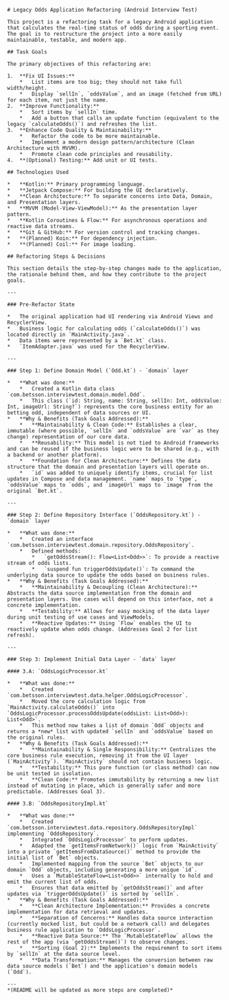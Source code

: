     # Legacy Odds Application Refactoring (Android Interview Test)

    This project is a refactoring task for a legacy Android application that calculates the real-time status of odds during a sporting event. The goal is to restructure the project into a more easily maintainable, testable, and modern app.

    ## Task Goals

    The primary objectives of this refactoring are:

    1.  **Fix UI Issues:**
        *   List items are too big; they should not take full width/height.
        *   Display `sellIn`, `oddsValue`, and an image (fetched from URL) for each item, not just the name.
    2.  **Improve Functionality:**
        *   Sort items by `sellIn` time.
        *   Add a button that calls an update function (equivalent to the legacy `calculateOdds()`) and refreshes the list.
    3.  **Enhance Code Quality & Maintainability:**
        *   Refactor the code to be more maintainable.
        *   Implement a modern design pattern/architecture (Clean Architecture with MVVM).
        *   Promote clean code principles and reusability.
    4.  **(Optional) Testing:** Add unit or UI tests.

    ## Technologies Used

    *   **Kotlin:** Primary programming language.
    *   **Jetpack Compose:** For building the UI declaratively.
    *   **Clean Architecture:** To separate concerns into Data, Domain, and Presentation layers.
    *   **MVVM (Model-View-ViewModel):** As the presentation layer pattern.
    *   **Kotlin Coroutines & Flow:** For asynchronous operations and reactive data streams.
    *   **Git & GitHub:** For version control and tracking changes.
    *   **(Planned) Koin:** For dependency injection.
    *   **(Planned) Coil:** For image loading.

    ## Refactoring Steps & Decisions

    This section details the step-by-step changes made to the application, the rationale behind them, and how they contribute to the project goals.

    ---

    ### Pre-Refactor State

    *   The original application had UI rendering via Android Views and RecyclerView.
    *   Business logic for calculating odds (`calculateOdds()`) was located directly in `MainActivity.java`.
    *   Data items were represented by a `Bet.kt` class.
    *   `ItemAdapter.java` was used for the RecyclerView.

    ---

    ### Step 1: Define Domain Model (`Odd.kt`) - `domain` layer

    *   **What was done:**
        *   Created a Kotlin data class `com.betsson.interviewtest.domain.model.Odd`.
        *   This class (`id: String, name: String, sellIn: Int, oddsValue: Int, imageUrl: String?`) represents the core business entity for an betting odd, independent of data sources or UI.
    *   **Why & Benefits (Task Goals Addressed):**
        *   **Maintainability & Clean Code:** Establishes a clear, immutable (where possible, `sellIn` and `oddsValue` are `var` as they change) representation of our core data.
        *   **Reusability:** This model is not tied to Android frameworks and can be reused if the business logic were to be shared (e.g., with a backend or another platform).
        *   **Foundation for Clean Architecture:** Defines the data structure that the domain and presentation layers will operate on.
        *   `id` was added to uniquely identify items, crucial for list updates in Compose and data management. `name` maps to `type`, `oddsValue` maps to `odds`, and `imageUrl` maps to `image` from the original `Bet.kt`.

    ---

    ### Step 2: Define Repository Interface (`OddsRepository.kt`) - `domain` layer

    *   **What was done:**
        *   Created an interface `com.betsson.interviewtest.domain.repository.OddsRepository`.
        *   Defined methods:
            *   `getOddsStream(): Flow<List<Odd>>`: To provide a reactive stream of odds lists.
            *   `suspend fun triggerOddsUpdate()`: To command the underlying data source to update the odds based on business rules.
    *   **Why & Benefits (Task Goals Addressed):**
        *   **Maintainability & Decoupling (Clean Architecture):** Abstracts the data source implementation from the domain and presentation layers. Use cases will depend on this interface, not a concrete implementation.
        *   **Testability:** Allows for easy mocking of the data layer during unit testing of use cases and ViewModels.
        *   **Reactive Updates:** Using `Flow` enables the UI to reactively update when odds change. (Addresses Goal 2 for list refresh).

    ---

    ### Step 3: Implement Initial Data Layer - `data` layer

    #### 3.A: `OddsLogicProcessor.kt`

    *   **What was done:**
        *   Created `com.betsson.interviewtest.data.helper.OddsLogicProcessor`.
        *   Moved the core calculation logic from `MainActivity.calculateOdds()` into `OddsLogicProcessor.processOddsUpdate(oddsList: List<Odd>): List<Odd>`.
        *   This method now takes a list of domain `Odd` objects and returns a *new* list with updated `sellIn` and `oddsValue` based on the original rules.
    *   **Why & Benefits (Task Goals Addressed):**
        *   **Maintainability & Single Responsibility:** Centralizes the core business rule execution, removing it from the UI layer (`MainActivity`). `MainActivity` should not contain business logic.
        *   **Testability:** This pure function (or class method) can now be unit tested in isolation.
        *   **Clean Code:** Promotes immutability by returning a new list instead of mutating in place, which is generally safer and more predictable. (Addresses Goal 3).

    #### 3.B: `OddsRepositoryImpl.kt`

    *   **What was done:**
        *   Created `com.betsson.interviewtest.data.repository.OddsRepositoryImpl` implementing `OddsRepository`.
        *   Integrated `OddsLogicProcessor` to perform updates.
        *   Adapted the `getItemsFromNetwork()` logic from `MainActivity` into a private `getItemsFromDataSource()` method to provide the initial list of `Bet` objects.
        *   Implemented mapping from the source `Bet` objects to our domain `Odd` objects, including generating a more unique `id`.
        *   Uses a `MutableStateFlow<List<Odd>>` internally to hold and emit the current list of odds.
        *   Ensures that data emitted by `getOddsStream()` and after updates via `triggerOddsUpdate()` is sorted by `sellIn`.
    *   **Why & Benefits (Task Goals Addressed):**
        *   **Clean Architecture Implementation:** Provides a concrete implementation for data retrieval and updates.
        *   **Separation of Concerns:** Handles data source interaction (currently mocked list, but could be a network call) and delegates business rule application to `OddsLogicProcessor`.
        *   **Reactive Data Source:** The `MutableStateFlow` allows the rest of the app (via `getOddsStream()`) to observe changes.
        *   **Sorting (Goal 2):** Implements the requirement to sort items by `sellIn` at the data source level.
        *   **Data Transformation:** Manages the conversion between raw data source models (`Bet`) and the application's domain models (`Odd`).

    ---
    *(README will be updated as more steps are completed)*
    